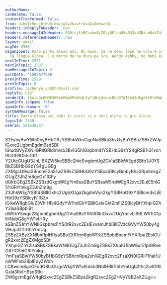```yaml
---
authorName: ''
canDelete: false
contentTrasformed: false
from: oihdfr5eujbfwu5rkwzjg4c2kavfrbxd2o3mewzr@...
headers.inReplyToHeader: .nan
headers.messageIdInHeader: PG9tcjFzMCsxbm5iZGtyQFlhaG9vR3JvdXBzLmNvbT4=
headers.referencesHeader: .nan
layout: email
msgId: 2530
msgSnippet: Karo panto Glosa ami, Mi doxo; na ne debi lose na volu e interese de developo
  na lingua Glosa. E u morta de na duce-pe Sra. Wendy Ashby, ne debi eqa u morta de
nextInTime: 2531
nextInTopic: 2537
numMessagesInTopic: 3
postDate: '1502677696'
prevInTime: 2529
prevInTopic: 0
profile: lizhenyu_god@hotmail.com
replyTo: LIST
senderId: 1SolLDy0HME3BRsk0QpKPnWJqL2yf18Hj8vLqiRCd97dT7eX8UkgX01RldNqQyUCHoTBs9trkTD8yHp0VapvQLL6jhnn3dqvp7M_zehvpWnwIKpnwT7Q8Ho
spamInfo.isSpam: false
spamInfo.reason: '0'
systemMessage: false
title: Panto Glosa ami debi ki versi ci e akti plura ra pro Glosa!
topicId: 2530
userId: 581638247
---
```


S2FybyBwYW50byBHbG9zYSBhbWksCgpNaSBkb3hvOyBuYSBuZSBkZWJpIGxvc2UgbmEgdm9sdSBl
IGludGVyZXNlIGRlIGRldmVsb3BvIG5hIGxpbmd1YSBHbG9zYS4gRSB1IG1vcnRhIGRlIG5hIGR1
Y2UtcGUgU3JhLiBXZW5keSBBc2hieSwgbmUgZGViaSBlcWEgdSBtb3J0YSBkZSBHbG9zYS4gUGEg
ZXMgcG9saSBncmF2aS1wZSBkZSBHbG9zYSBxaSBlcyBmbyBha3RpdmkgZGUgZ3JhZm8gcGx1IGFy
dGlrbGEgZSBkZSBzdGkgbWEgYm9uaSBuYSBsaW5ndWEgR2xvc2EuIE5hIG51IGRlYmkgZ3JhZm8g
Z3JhbWEgYSBtdSBlIGxhc2UgbXUga2kgdmVyc2kgYSBHbG9zYSBlcmdvLiBHbG9zYSBlcyB1IGZv
IGlkaW8gbGluZ3VhIHFpIGdyYW1hdGlrYSBlIGxleGktZmFjZSBlcyBtYXhpIGZhY2lsaSBpbiBt
dW5kYSwgc28gbmEgbmUgZGViaSBsYXNlIGlkIGxvc2UgYmlvLiBBLW51IG1pIHNvbG8gYW1vIHRy
aSBnZS1mYWNlIGxpbmd1YS0tR2xvc2EsIExvamJhbiBlIEVzcGVyYW50by4gVHJpIG11IGhhYmUg
ZSByZXByZXNlbnRpIHRyaSBoZXRlcm8gbW9kZSBpbiBncmFtYXRpa2EsIGUgR2xvc2EgZXMgdSBt
YXhpIGZhY2lsaSBkZSBkaWNlIGUgZ3JhZm8gZSBsZXhpIG1lbW8uIE1pIGRveG87IG5hIGRlYmkg
YmFsaSBwYW50byBHbG9zYSBhcnRpa2xhIGEgR2xvc2FsaXN0IGRlIFlhaHUoWWFob28pIEdyZWdh
LCBwcm8gcGFudG8tcGUgcWkgYW1vIEdsb3NhIHRlIGhhYmUgb2thc2lvIGRlIGxla3RvIHBsdSBu
ZW8gcmEgaW4gR2xvc2EgZSBkZSBza2kgR2xvc2EgZHVyYSB2aXZlLg==

